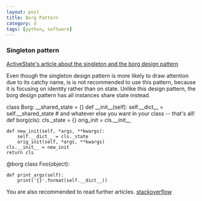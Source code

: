 ```yaml
---
layout: post
title: Borg Pattern
category: d
tags: [python, software]
---
```


### Singleton pattern

[ActiveState's article about the singleton and the borg design pattern](http://code.activestate.com/recipes/66531-singleton-we-dont-need-no-stinkin-singleton-the-bo/)


Even though the singleton design pattern is more likely to draw attention due to its catchy name, is is not recommended to use this pattern, because it is focusing on identity rather than on state. Unlike this design pattern, the borg design pattern has all instances share state instead.

<div class="python_code">
class Borg:
    __shared_state = {}
    def __init__(self):
        self.__dict__ = self.__shared_state
    # and whatever else you want in your class -- that's all!
<div>

<div class="python_code">
def borg(cls):
    cls._state = {}
    orig_init = cls.__init__

    def new_init(self, *args, **kwargs):
        self.__dict__ = cls._state
        orig_init(self, *args, **kwargs)
    cls.__init__ = new_init
    return cls


@borg
class Foo(object):

    def print_args(self):
        print('{}'.format(self.__dict__))

</div>

You are also recommended to read further articles.
[stackoverflow](http://stackoverflow.com/questions/1318406/why-is-the-borg-pattern-better-than-the-singleton-pattern-in-python)